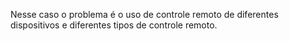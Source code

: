 Nesse caso o problema é o uso de controle remoto de diferentes dispositivos e diferentes tipos de controle remoto.